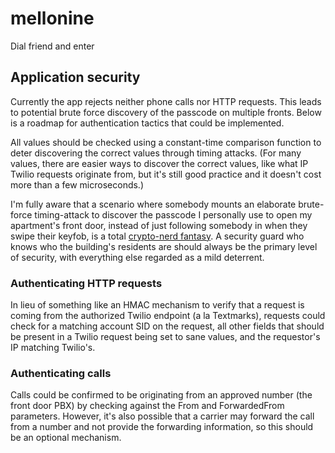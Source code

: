 # mellonine

Dial friend and enter

## Application security

Currently the app rejects neither phone calls nor HTTP requests. This leads to
potential brute force discovery of the passcode on multiple fronts. Below is a
roadmap for authentication tactics that could be implemented.

All values should be checked using a constant-time comparison function to deter
discovering the correct values through timing attacks. (For many values, there
are easier ways to discover the correct values, like what IP Twilio requests
originate from, but it's still good practice and it doesn't cost more than a
few microseconds.)

I'm fully aware that a scenario where somebody mounts an elaborate brute-force
timing-attack to discover the passcode I personally use to open my apartment's
front door, instead of just following somebody in when they swipe their keyfob,
is a total [crypto-nerd fantasy](http://xkcd.com/538/). A security guard who
knows who the building's residents are should always be the primary level of
security, with everything else regarded as a mild deterrent.

### Authenticating HTTP requests

In lieu of something like an HMAC mechanism to verify that a request is coming
from the authorized Twilio endpoint (a la Textmarks), requests could check for
a matching account SID on the request, all other fields that should be present
in a Twilio request being set to sane values, and the requestor's IP matching
Twilio's. 

### Authenticating calls

Calls could be confirmed to be originating from an approved number (the front
door PBX) by checking against the From and ForwardedFrom parameters. However,
it's also possible that a carrier may forward the call from a number and not
provide the forwarding information, so this should be an optional mechanism.
